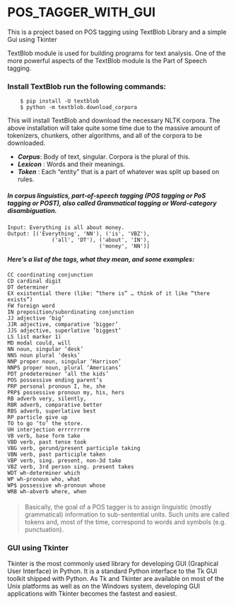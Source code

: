 # POS_TAGGER_WITH_GUI
This is a project based on POS tagging using TextBlob Library and a simple Gui using Tkinter

TextBlob module is used for building programs for text analysis. One of the more powerful aspects of the TextBlob module is the Part of Speech tagging.

### Install TextBlob run the following commands:

``` 
    $ pip install -U textblob
    $ python -m textblob.download_corpora 
 ```

This will install TextBlob and download the necessary NLTK corpora.
The above installation will take quite some time due to the massive amount of tokenizers, chunkers, other algorithms, and all of the corpora to be downloaded.

- ***Corpus***: Body of text, singular. Corpora is the plural of this.
- ***Lexicon*** : Words and their meanings.
- ***Token*** : Each “entity” that is a part of whatever was split up based on rules.

##### In corpus linguistics, part-of-speech tagging (POS tagging or PoS tagging or POST), also called Grammatical tagging or Word-category disambiguation.

```
Input: Everything is all about money.
Output: [('Everything', 'NN'), ('is', 'VBZ'), 
              ('all', 'DT'), ('about', 'IN'), 
                             ('money', 'NN')] 
```

***Here’s a list of the tags, what they mean, and some examples:***
####
```
CC coordinating conjunction
CD cardinal digit
DT determiner
EX existential there (like: “there is” … think of it like “there exists”)
FW foreign word
IN preposition/subordinating conjunction
JJ adjective ‘big’
JJR adjective, comparative ‘bigger’
JJS adjective, superlative ‘biggest’
LS list marker 1)
MD modal could, will
NN noun, singular ‘desk’
NNS noun plural ‘desks’
NNP proper noun, singular ‘Harrison’
NNPS proper noun, plural ‘Americans’
PDT predeterminer ‘all the kids’
POS possessive ending parent‘s
PRP personal pronoun I, he, she
PRP$ possessive pronoun my, his, hers
RB adverb very, silently,
RBR adverb, comparative better
RBS adverb, superlative best
RP particle give up
TO to go ‘to‘ the store.
UH interjection errrrrrrrm
VB verb, base form take
VBD verb, past tense took
VBG verb, gerund/present participle taking
VBN verb, past participle taken
VBP verb, sing. present, non-3d take
VBZ verb, 3rd person sing. present takes
WDT wh-determiner which
WP wh-pronoun who, what
WP$ possessive wh-pronoun whose
WRB wh-abverb where, when
```
####

> Basically, the goal of a POS tagger is to assign linguistic (mostly grammatical) information to sub-sentential units. Such units are called tokens and, most of the time, correspond to words and symbols (e.g. punctuation).

### GUI using Tkinter ###

Tkinter is the most commonly used library for developing GUI (Graphical User Interface) in Python. It is a standard Python interface to the Tk GUI toolkit shipped with Python. As Tk and Tkinter are available on most of the Unix platforms as well as on the Windows system, developing GUI applications with Tkinter becomes the fastest and easiest.

